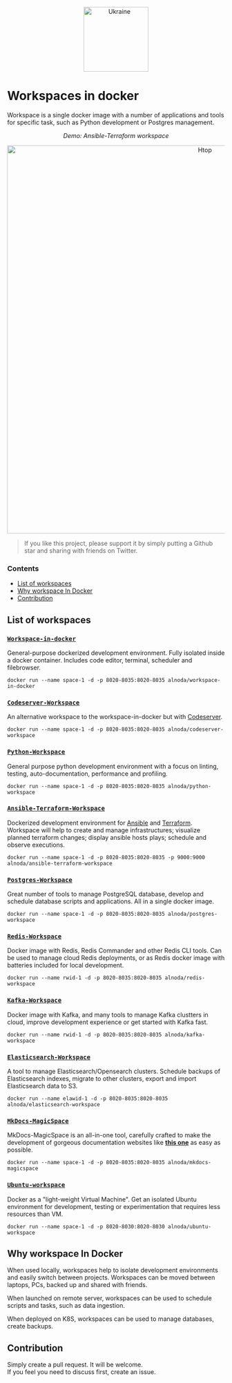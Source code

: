<!-- <p align="center">
  <img src="https://github.com/bluxmit/alnoda-workspaces/blob/main/img/Alnoda-white.svg" alt="Alnoda logo" width="150">
</p>  -->

<p align="center">
  <img src="https://github.com/bluxmit/alnoda-workspaces/blob/main/img/ukraine-flag.png" alt="Ukraine" width="150">
</p> 

# Workspaces in docker

Workspace is a single docker image with a number of applications and tools for specific task, 
such as Python development or Postgres management.

<div align="center" style="font-style: italic;">
    Demo: Ansible-Terraform workspace
</div>

<p align="center">
  <img src="https://raw.githubusercontent.com/bluxmit/alnoda-workspaces/main/workspaces/ansible-terraform-workspace/img/ansible-terraform-wid.gif" alt="Htop" width="900">
</p>

> If you like this project, please support it by simply putting a Github star and sharing with friends on Twitter.
 
### Contents

* [List of workspaces](#list-of-workspaces)
* [Why workspace In Docker](#why-workspace-in-docker)
* [Contribution](#contribution)

## List of workspaces

### [`Workspace-in-docker`](./workspaces/workspace-in-docker/README.md) 
General-purpose dockerized development environment. Fully isolated inside a docker container. 
Includes code editor, terminal, scheduler and filebrowser. 

```
docker run --name space-1 -d -p 8020-8035:8020-8035 alnoda/workspace-in-docker
```

### [`Codeserver-Workspace`](./workspaces/codeserver-workspace/README.md) 
An alternative workspace to the workspace-in-docker but with [Codeserver](https://github.com/cdr/code-server).   

```
docker run --name space-1 -d -p 8020-8035:8020-8035 alnoda/codeserver-workspace
```

### [`Python-Workspace`](./workspaces/python-workspace/README.md) 
General purpose python development environment with a focus on 
linting, testing, auto-documentation, performance and profiling. 

```
docker run --name space-1 -d -p 8020-8035:8020-8035 alnoda/python-workspace
```

### [`Ansible-Terraform-Workspace`](./workspaces/ansible-terraform-workspace/README.md) 
Dockerized development environment for [Ansible](https://docs.ansible.com/) and [Terraform](https://www.terraform.io/). 
Workspace will help to create and manage infrastructures; visualize planned terraform changes; 
display ansible hosts plays; schedule and observe executions.  

```
docker run --name space-1 -d -p 8020-8035:8020-8035 -p 9000:9000 alnoda/ansible-terraform-workspace
```

### [`Postgres-Workspace`](./workspaces/postgres-workspace/README.md) 
Great number of tools to manage PostgreSQL database, develop and schedule database scripts and applications. 
All in a single docker image.

```
docker run --name space-1 -d -p 8020-8035:8020-8035 alnoda/postgres-workspace
```

### [`Redis-Workspace`](./workspaces/redis-workspace/README.md) 
Docker image with Redis, Redis Commander and other Redis CLI tools. Can be used to manage cloud Redis deployments, 
or as Redis docker image with batteries included for local development.

```
docker run --name rwid-1 -d -p 8020-8035:8020-8035 alnoda/redis-workspace
```

### [`Kafka-Workspace`](./workspaces/kafka-workspace/README.md) 
Docker image with Kafka, and many tools to manage Kafka clustters in cloud, improve development experience 
or get started with Kafka fast.

```
docker run --name rwid-1 -d -p 8020-8035:8020-8035 alnoda/kafka-workspace
```

### [`Elasticsearch-Workspace`](./workspaces/elasticsearch-workspace/README.md) 
A tool to manage Elasticsearch/Opensearch clusters. Schedule backups of Elasticsearch indexes, 
migrate to other clusters, export and import Elasticsearch data to S3.
```
docker run --name elawid-1 -d -p 8020-8035:8020-8035 alnoda/elasticsearch-workspace
```

### [`MkDocs-MagicSpace`](./workspaces/mkdocs-magicspace/README.md) 
MkDocs-MagicSpace is an all-in-one tool, carefully crafted to make the development of gorgeous documentation 
websites like [**this one**](https://mkdocs-magicspace.alnoda.org/) as easy as possible.  

```
docker run --name space-1 -d -p 8020-8035:8020-8035 alnoda/mkdocs-magicspace
```

### [`Ubuntu-workspace`](./workspaces/ubuntu-workspace/README.md) 
Docker as a "light-weight Virtual Machine". Get an isolated Ubuntu environment for development, testing or experimentation 
that requires less resources than VM.    

```
docker run --name space-1 -d -p 8020-8030:8020-8030 alnoda/ubuntu-workspace
```


## Why workspace In Docker 

When used locally, workspaces help to isolate development environments and easily switch between projects. Workspaces can be moved between laptops, PCs, 
backed up and shared with friends.  

When launched on remote server, workspaces can be used to schedule scripts and tasks, such as data ingestion.   

When deployed on K8S, workspaces can be used to manage databases, create backups.   



## Contribution

Simply create a pull request. It will be welcome.  
If you feel you need to discuss first, create an issue.



